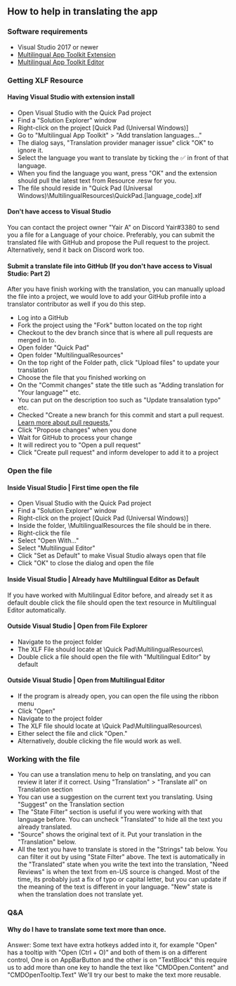 ## How to help in translating the app### Software requirements- Visual Studio 2017 or newer- [Multilingual App Toolkit Extension](https://marketplace.visualstudio.com/items?itemName=MultilingualAppToolkit.MultilingualAppToolkit-18308)- [Multilingual App Toolkit Editor](https://developer.microsoft.com/en-us/windows/develop/multilingual-app-toolkit)### Getting XLF Resource#### Having Visual Studio with extension install- Open Visual Studio with the Quick Pad project- Find a "Solution Explorer" window- Right-click on the project [Quick Pad (Universal Windows)]- Go to "Multilingual App Toolkit" > "Add translation languages..."- The dialog says, "Translation provider manager issue" click "OK" to ignore it.- Select the language you want to translate by ticking the ✅ in front of that language.- When you find the language you want, press "OK" and the extension should pull the latest text from Resource .resw for you.- The file should reside in "Quick Pad (Universal Windows)\MultilingualResources\QuickPad.[language_code].xlf#### Don't have access to Visual StudioYou can contact the project owner "Yair A" on Discord Yair#3380 to send you a file for a Language of your choice. Preferably, you can submit the translated file with GitHub and propose the Pull request to the project. Alternatively, send it back on Discord work too.#### Submit a translate file into GitHub (If you don't have access to Visual Studio: Part 2)After you have finish working with the translation, you can manually upload the file into a project, we would love to add your GitHub profile into a translator contributor as well if you do this step.- Log into a GitHub- Fork the project using the "Fork" button located on the top right- Checkout to the dev branch since that is where all pull requests are merged in to.- Open folder "Quick Pad"- Open folder "MultilingualResources"- On the top right of the Folder path, click "Upload files" to update your translation- Choose the file that you finished working on- On the "Commit changes" state the title such as "Adding translation for "Your language"" etc.- You can put on the description too such as "Update transalation typo" etc.- Checked "Create a new branch for this commit and start a pull request. [Learn more about pull requests.](https://help.github.com/en/articles/about-pull-requests)"- Click "Propose changes" when you done- Wait for GitHub to process your change- It will redirect you to "Open a pull request" - Click "Create pull request" and inform developer to add it to a project### Open the file#### Inside Visual Studio | First time open the file- Open Visual Studio with the Quick Pad project- Find a "Solution Explorer" window- Right-click on the project [Quick Pad (Universal Windows)]- Inside the folder, \MultilingualResources the file should be in there.- Right-click the file- Select "Open With..."- Select "Multilingual Editor"- Click "Set as Default" to make Visual Studio always open that file- Click "OK" to close the dialog and open the file#### Inside Visual Studio | Already have Multilingual Editor as DefaultIf you have worked with Multilingual Editor before, and already set it as default double click the file should open the text resource in Multilingual Editor automatically.#### Outside Visual Studio | Open from File Explorer- Navigate to the project folder- The XLF File should locate at \\Quick Pad\\MultilingualResources\\- Double click a file should open the file with "Multilingual Editor" by default#### Outside Visual Studio | Open from Multilingual Editor- If the program is already open, you can open the file using the ribbon menu- Click "Open"- Navigate to the project folder- The XLF file should locate at \Quick Pad\MultilingualResources\- Either select the file and click "Open."- Alternatively, double clicking the file would work as well.### Working with the file- You can use a translation menu to help on translating, and you can review it later if it correct. Using "Translation" > "Translate all" on Translation section- You can use a suggestion on the current text you translating. Using "Suggest" on the Translation section- The "State Filter" section is useful if you were working with that language before. You can uncheck "Translated" to hide all the text you already translated.- "Source" shows the original text of it. Put your translation in the "Translation" below.- All the text you have to translate is stored in the "Strings" tab below. You can filter it out by using "State Filter" above. The text is automatically in the "Translated" state when you write the text into the translation, "Need Reviews" is when the text from en-US source is changed. Most of the time, its probably just a fix of typo or capital letter, but you can update if the meaning of the text is different in your language. "New" state is when the translation does not translate yet.### Q&A#### Why do I have to translate some text more than once.Answer: Some text have extra hotkeys added into it, for example "Open" has a tooltip with "Open (Ctrl + O)" and both of them is on a different control, One is on AppBarButton and the other is on "TextBlock" this require us to add more than one key to handle the text like "CMDOpen.Content" and "CMDOpenTooltip.Text" We'll try our best to make the text more reusable.